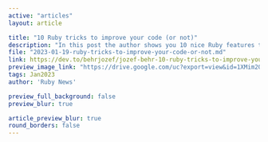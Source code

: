```yaml
---
active: "articles"
layout: article

title: "10 Ruby tricks to improve your code (or not)"
description: "In this post the author shows you 10 nice Ruby features to improve your code."
file: "2023-01-19-ruby-tricks-to-improve-your-code-or-not.md"
link: https://dev.to/behrjozef/jozef-behr-10-ruby-tricks-to-improve-your-code-or-not-6kc  
preview_image_link: "https://drive.google.com/uc?export=view&id=1XMim2Oo95RZu4i2WlEl4qxvj5MrZPcgu"
tags: Jan2023
author: 'Ruby News'

preview_full_background: false
preview_blur: true

article_preview_blur: true
round_borders: false
---
```

